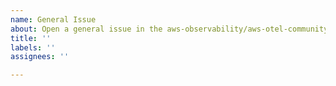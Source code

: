 ```yaml
---
name: General Issue
about: Open a general issue in the aws-observability/aws-otel-community repo
title: ''
labels: ''
assignees: ''

---
```

<!-- Thank you for contributing the ADOT Community. Please note that as per policy, we're providing support via GitHub on a best effort basis. However, if you have AWS Enterprise Support you can create a ticket and we will provide direct support within the respective SLAs. -->


